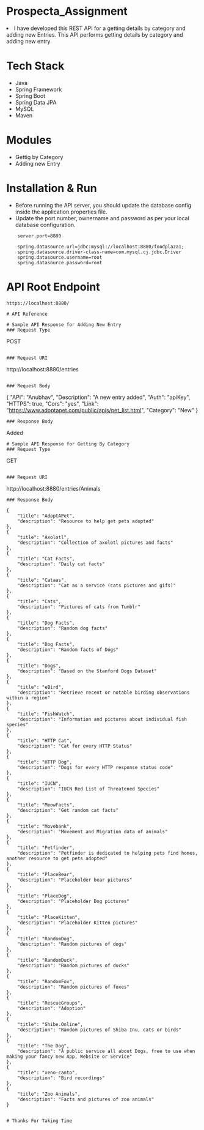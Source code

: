 # Prospecta_Assignment
<li>I have developed this REST API for a getting details by category and adding new Entries. This API performs
  getting details by category and adding new entry</li>

# Tech Stack
- Java
- Spring Framework
- Spring Boot
- Spring Data JPA
- MySQL
- Maven

# Modules

- Gettig by Category
- Adding new Entry

# Installation & Run
 - Before running the API server, you should update the database config inside the application.properties file.
- Update the port number, ownername and password as per your local database configuration.

```
    server.port=8880

    spring.datasource.url=jdbc:mysql://localhost:8880/foodplaza1;
    spring.datasource.driver-class-name=com.mysql.cj.jdbc.Driver
    spring.datasource.username=root
    spring.datasource.password=root
```

# API Root Endpoint
```
https://localhost:8880/
```
```
# API Reference

# Sample API Response for Adding New Entry
### Request Type
```
POST
```

### Request URI
```
http://localhost:8880/entries
```

### Request Body
```
{
            "API": "Anubhav",
            "Description": "A new entry added",
            "Auth": "apiKey",
            "HTTPS": true,
            "Cors": "yes",
            "Link": "https://www.adoptapet.com/public/apis/pet_list.html",
            "Category": "New"
  }
```
### Response Body

```
Added
```
# Sample API Response for Getting By Category
### Request Type
```
GET
```

### Request URI
```
http://localhost:8880/entries/Animals
```
### Response Body

```

    {
        "title": "AdoptAPet",
        "description": "Resource to help get pets adopted"
    },
    {
        "title": "Axolotl",
        "description": "Collection of axolotl pictures and facts"
    },
    {
        "title": "Cat Facts",
        "description": "Daily cat facts"
    },
    {
        "title": "Cataas",
        "description": "Cat as a service (cats pictures and gifs)"
    },
    {
        "title": "Cats",
        "description": "Pictures of cats from Tumblr"
    },
    {
        "title": "Dog Facts",
        "description": "Random dog facts"
    },
    {
        "title": "Dog Facts",
        "description": "Random facts of Dogs"
    },
    {
        "title": "Dogs",
        "description": "Based on the Stanford Dogs Dataset"
    },
    {
        "title": "eBird",
        "description": "Retrieve recent or notable birding observations within a region"
    },
    {
        "title": "FishWatch",
        "description": "Information and pictures about individual fish species"
    },
    {
        "title": "HTTP Cat",
        "description": "Cat for every HTTP Status"
    },
    {
        "title": "HTTP Dog",
        "description": "Dogs for every HTTP response status code"
    },
    {
        "title": "IUCN",
        "description": "IUCN Red List of Threatened Species"
    },
    {
        "title": "MeowFacts",
        "description": "Get random cat facts"
    },
    {
        "title": "Movebank",
        "description": "Movement and Migration data of animals"
    },
    {
        "title": "Petfinder",
        "description": "Petfinder is dedicated to helping pets find homes, another resource to get pets adopted"
    },
    {
        "title": "PlaceBear",
        "description": "Placeholder bear pictures"
    },
    {
        "title": "PlaceDog",
        "description": "Placeholder Dog pictures"
    },
    {
        "title": "PlaceKitten",
        "description": "Placeholder Kitten pictures"
    },
    {
        "title": "RandomDog",
        "description": "Random pictures of dogs"
    },
    {
        "title": "RandomDuck",
        "description": "Random pictures of ducks"
    },
    {
        "title": "RandomFox",
        "description": "Random pictures of foxes"
    },
    {
        "title": "RescueGroups",
        "description": "Adoption"
    },
    {
        "title": "Shibe.Online",
        "description": "Random pictures of Shiba Inu, cats or birds"
    },
    {
        "title": "The Dog",
        "description": "A public service all about Dogs, free to use when making your fancy new App, Website or Service"
    },
    {
        "title": "xeno-canto",
        "description": "Bird recordings"
    },
    {
        "title": "Zoo Animals",
        "description": "Facts and pictures of zoo animals"
    }

```

# Thanks For Taking Time

